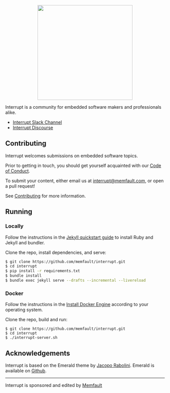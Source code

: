 <p align="center">
  <img width="300" src="https://user-images.githubusercontent.com/1041679/117912668-bf573700-b294-11eb-9e3f-9cb521b750dc.png"/>
</p>

Interrupt is a community for embedded software makers and professionals alike.

- [Interrupt Slack Channel](https://interrupt-slack.herokuapp.com/)
- [Interrupt Discourse](https://community.memfault.com/)

## Contributing

Interrupt welcomes submissions on embedded software topics.

Prior to getting in touch, you should get yourself acquainted with our [Code of Conduct](https://interrupt.memfault.com/code-of-conduct).

To submit your content, either email us at interrupt@memfault.com, or open a pull request!

See [Contributing](https://interrupt.memfault.com/contributing) for more information.

## Running

### Locally

Follow the instructions in the [Jekyll quickstart guide](https://jekyllrb.com/docs/) to install Ruby and Jekyll and bundler.

Clone the repo, install dependencies, and serve:

```bash
$ git clone https://github.com/memfault/interrupt.git
$ cd interrupt
$ pip install -r requirements.txt
$ bundle install
$ bundle exec jekyll serve --drafts --incremental --livereload
```

### Docker

Follow the instructions in the [Install Docker Engine](https://docs.docker.com/engine/install/) according to your operating system.

Clone the repo, build and run:
```
$ git clone https://github.com/memfault/interrupt.git
$ cd interrupt
$ ./interrupt-server.sh
```

## Acknowledgements

Interrupt is based on the Emerald theme by [Jacopo Rabolini](https://www.jacoporabolini.com/). Emerald is available on [Github](https://github.com/KingFelix/emerald).


----

Interrupt is sponsored and edited by [Memfault](https://memfault.com)
